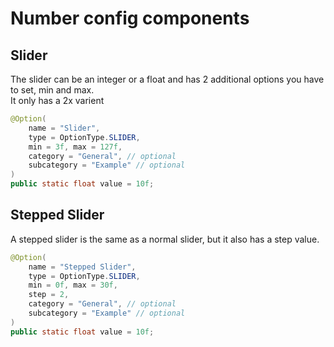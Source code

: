 # Number config components

## Slider

The slider can be an integer or a float and has 2 additional options you have to set, min and max.\
It only has a 2x varient

```java
@Option(
    name = "Slider",
    type = OptionType.SLIDER,
    min = 3f, max = 127f,
    category = "General", // optional
    subcategory = "Example" // optional
)
public static float value = 10f;
```

## Stepped Slider

A stepped slider is the same as a normal slider, but it also has a step value.

```java
@Option(
    name = "Stepped Slider",
    type = OptionType.SLIDER,
    min = 0f, max = 30f,
    step = 2,
    category = "General", // optional
    subcategory = "Example" // optional
)
public static float value = 10f;
```
